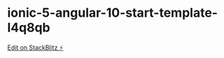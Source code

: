 # ionic-5-angular-10-start-template-l4q8qb

[Edit on StackBlitz ⚡️](https://stackblitz.com/edit/ionic-5-angular-10-start-template-l4q8qb)